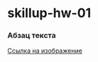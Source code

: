 # skillup-hw-01
### Абзац текста 
[Ссылка на изображение](https://pixabay.com/photos/plant-exotic-arms-green-leaves-4981774/)
